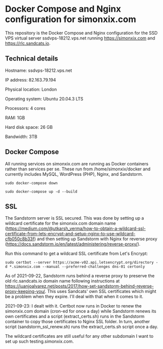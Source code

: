 # Docker Compose and Nginx configuration for simonxix.com

This repository is the Docker Compose and Nginx configuration for the SSD VPS virtual server ssdvps-18212.vps.net running https://simonxix.com and https://rlc.sandcats.io.

## Technical details

Hostname: ssdvps-18212.vps.net

IP address: 82.163.79.194

Physical location: London

Operating system: Ubuntu 20.04.3 LTS

Processors: 4 cores

RAM: 1GB

Hard disk space: 26 GB

Bandwidth: 3TB


## Docker Compose

All running services on simonxix.com are running as Docker containers rather than services per se. These run from /home/simonxix/docker and currently includes MySQL, WordPress (PHP), Nginx, and Sandstorm. 

`sudo docker-compose down`

`sudo docker-compose up -d --build`

## SSL

The Sandstorm server is SSL secured. This was done by setting up a wildcard certificate for the simonxix.com domain name (https://medium.com/@utkarsh_verma/how-to-obtain-a-wildcard-ssl-certificate-from-lets-encrypt-and-setup-nginx-to-use-wildcard-cfb050c8b33f) and then setting up Sandstorm with Nginx for reverse proxy (https://docs.sandstorm.io/en/latest/administering/reverse-proxy/).

Run this command to get a wildcard SSL certificate from Let's Encrypt:

`sudo certbot --server https://acme-v02.api.letsencrypt.org/directory -d *.simonxix.com --manual --preferred-challenges dns-01 certonly`

As of 2021-09-22, Sandstorm runs behind a reverse proxy to preserve the old rlc.sandcats.io domain name following instructions at https://juanjoalvarez.net/posts/2017/how-set-sandstorm-behind-reverse-proxy-keeping-you/. This uses Sandcats' own SSL certificates which might be a problem when they expire. I'll deal with that when it comes to it.

2021-09-23: I dealt with it. Certbot now runs in Docker to renew the simonxix.com domain (cron-ed for once a day) while Sandstorm renews its own certificates and a script (extract_certs.sh) runs in the Sandstorm container to copy those certificates to Nginx SSL folder. In turn, another script (sandstorm_ssl_renew.sh) runs the extract_certs.sh script once a day. 

The wildcard certificates are still useful for any other subdomain I want to set up such testing.simonxix.com. 

